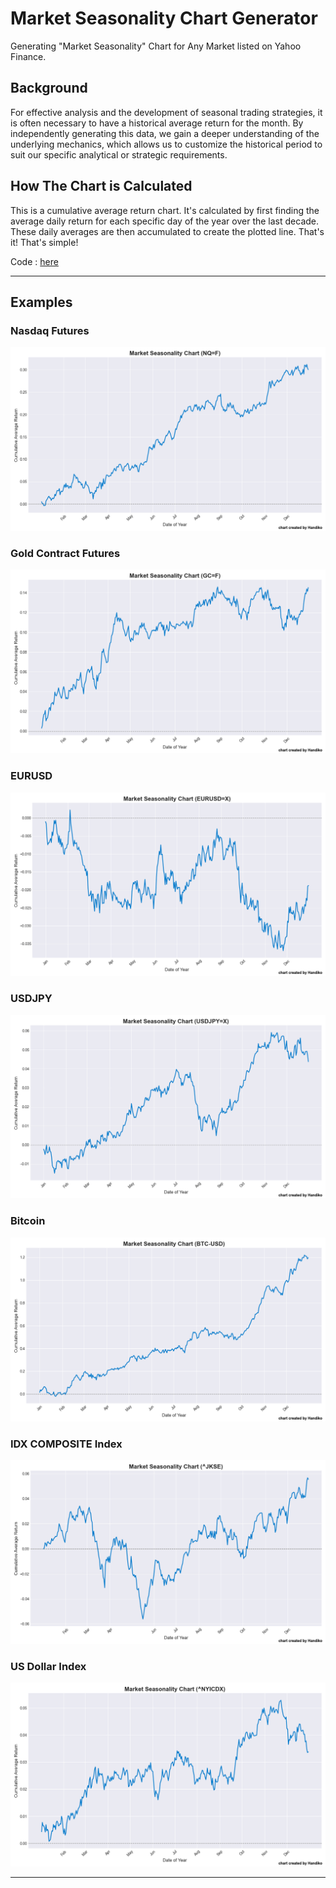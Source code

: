# Market Seasonality Chart Generator
Generating "Market Seasonality" Chart for Any Market listed on Yahoo Finance.

## Background
For effective analysis and the development of seasonal trading strategies, it is often necessary to have a historical average return for the month. By independently generating this data, we gain a deeper understanding of the underlying mechanics, which allows us to customize the historical period to suit our specific analytical or strategic requirements.

## How The Chart is Calculated
This is a cumulative average return chart. It's calculated by first finding the average daily return for each specific day of the year over the last decade. These daily averages are then accumulated to create the plotted line. That's it! That's simple!

Code : [here](https://github.com/handiko/Market-Seasonality-Chart-Generator/blob/main/JupyterNotebook/Market%20Seasonality.ipynb)

---
## Examples
### Nasdaq Futures
![](./NQ=F_seasonality_chart.png)


### Gold Contract Futures
![](./GC=F_seasonality_chart.png)


### EURUSD
![](./EURUSD=X_seasonality_chart.png)


### USDJPY
![](./USDJPY=X_seasonality_chart.png)


### Bitcoin
![](./BTC-USD_seasonality_chart.png)


### IDX COMPOSITE Index
![](./^JKSE_seasonality_chart.png)


### US Dollar Index
![](./^NYICDX_seasonality_chart.png)

---
